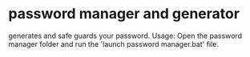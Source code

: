 # password manager and generator
 generates and safe guards your password.
Usage:
 Open the password manager folder and run the 'launch password manager.bat' file.
